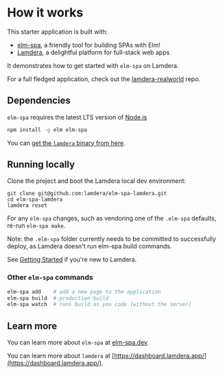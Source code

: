 # How it works

This starter application is built with:

- [elm-spa](https://elm-spa.dev), a friendly tool for building SPAs with Elm!
- [Lamdera](https://lamdera.com), a delightful platform
for full-stack web apps

It demonstrates how to get started with `elm-spa` on Lamdera.

For a full fledged application, check out the [lamdera-realworld](https://github.com/supermario/lamdera-realworld) repo.


## Dependencies

`elm-spa` requires the latest LTS version of [Node.js](https://nodejs.org/)

```bash
npm install -g elm elm-spa
```

You can [get the `lamdera` binary from here](https://dashboard.lamdera.app/docs/download).


## Running locally

Clone the project and boot the Lamdera local dev environment:

```
git clone git@github.com:lamdera/elm-spa-lamdera.git
cd elm-spa-lamdera
lamdera reset
```

For any `elm-spa` changes, such as vendoring one of the `.elm-spa` defaults, re-run `elm-spa make`.

Note: the `.elm-spa` folder currently needs to be committed to successfully deploy, as Lamdera doesn't run elm-spa build commands.

See [Getting Started](https://lamdera.com/start) if you're new to Lamdera.


### Other `elm-spa` commands

```bash
elm-spa add    # add a new page to the application
elm-spa build  # production build
elm-spa watch  # runs build as you code (without the server)
```


## Learn more

You can learn more about `elm-spa` at [elm-spa.dev](https://elm-spa.dev).

You can learn more about `lamdera` at [https://dashboard.lamdera.app/](https://dashboard.lamdera.app/).
